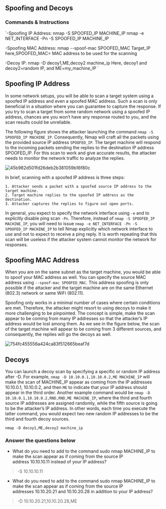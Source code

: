 ## Spoofing and Decoys 

### Commands & Instructions

`-Spoofing IP Address:
		nmap -S SPOOFED_IP MACHINE_IP
		nmap -e NET_INTERFACE -Pn -S SPOOFED_IP MACHINE_IP
		
-Spoofing MAC Address:
		nmap --spoof-mac SPOOFED_MAC Target_IP
			here,SPOOFED_MAC= MAC address to be used for the scanning 
		
-Decoy IP:
		nmap -D decoy1,ME,decoy2 machine_ip
			Here, decoy1 and decoy2=random IP, and ME=my_machine_IP
`





## Spoofing IP Address

In some network setups, you will be able to scan a target system using a spoofed IP address and even a spoofed MAC address. Such a scan is only beneficial in a situation where you can guarantee to capture the response. If you try to scan a target from some random network using a spoofed IP address, chances are you won’t have any response routed to you, and the scan results could be unreliable.

The following figure shows the attacker launching the command `nmap -S SPOOFED_IP MACHINE_IP`. Consequently, Nmap will craft all the packets using the provided source IP address `SPOOFED_IP`. The target machine will respond to the incoming packets sending the replies to the destination IP address SPOOFED_IP. For this scan to work and give accurate results, the attacker needs to monitor the network traffic to analyze the replies.


![45b982d501fd26deb2b381059b16f80c](https://github.com/Taukir1515/Nmap/assets/65533124/8da66ba1-e43d-488a-8faa-a7e4e784c55f)


In brief, scanning with a spoofed IP address is three steps:

	1. Attacker sends a packet with a spoofed source IP address to the target machine.
	2. Target machine replies to the spoofed IP address as the destination.
	3. Attacker captures the replies to figure out open ports.

In general, you expect to specify the network interface using `-e` and to explicitly disable ping scan `-Pn`. Therefore, instead of `nmap -S SPOOFED_IP MACHINE_IP`, you will need to issue `nmap -e NET_INTERFACE -Pn -S SPOOFED_IP MACHINE_IP` to tell Nmap explicitly which network interface to use and not to expect to receive a ping reply. It is worth repeating that this scan will be useless if the attacker system cannot monitor the network for responses.




## Spoofing MAC Address

When you are on the same subnet as the target machine, you would be able to spoof your MAC address as well. You can specify the source MAC address using `--spoof-mac SPOOFED_MAC`. This address spoofing is only possible if the attacker and the target machine are on the same Ethernet (802.3) network or same WiFi (802.11).

Spoofing only works in a minimal number of cases where certain conditions are met. Therefore, the attacker might resort to using decoys to make it more challenging to be pinpointed. The concept is simple, make the scan appear to be coming from many IP addresses so that the attacker’s IP address would be lost among them. As we see in the figure below, the scan of the target machine will appear to be coming from 3 different sources, and consequently, the replies will go the decoys as well.



![754fc455556a424ca83f512665beaf7d](https://github.com/Taukir1515/Nmap/assets/65533124/8a1a2d8c-b44c-47d4-8065-767c616d0aa6)




## Decoys

You can launch a decoy scan by specifying a specific or random IP address after -D. For example, `nmap -D 10.10.0.1,10.10.0.2,ME MACHINE_IP` will make the scan of MACHINE_IP appear as coming from the IP addresses 10.10.0.1, 10.10.0.2, and then `ME` to indicate that your IP address should appear in the third order. Another example command would be `nmap -D 10.10.0.1,10.10.0.2,RND,RND,ME MACHINE_IP`, where the third and fourth source IP addresses are assigned randomly, while the fifth source is going to be the attacker’s IP address. In other words, each time you execute the latter command, you would expect two new random IP addresses to be the third and fourth decoy sources.

`nmap -D decoy1,ME,decoy2 machine_ip`

### Answer the questions below

- What do you need to add to the command sudo nmap MACHINE_IP to make the scan appear as if coming from the source IP address 10.10.10.11 instead of your IP address?
> -S 10.10.10.11

- What do you need to add to the command sudo nmap MACHINE_IP to make the scan appear as if coming from the source IP addresses 10.10.20.21 and 10.10.20.28 in addition to your IP address?
> -D 10.10.20.21,10.10.20.28,ME
